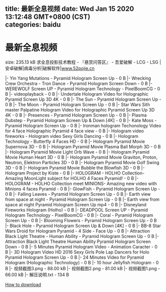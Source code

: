 
title: 最新全息视频
date: Wed Jan 15 2020 13:12:48 GMT+0800 (CST)    
categories: baidu
---

# 最新全息视频
size: 235.13 kB
 求全息投影技术教程 - 『悬赏问答区』 - 吾爱破解 - LCG - LSG |安卓破解|病毒分析|破解软件|www.52pojie.cn
 
|- Yin Yang Mutations - Pyramid Hologram Screen Up - 0 B
|- Wrecking Crew Orchestra - Tron Dance - Pyramid Hologram Screen Down - 0 B
|- WEREWOLF Screen UP - Pyramid Hologram Technology - PixelBoomCG - 0 B
|- videoplayback - 0 B
|- Undertale   Hologram Video for Holographic Pyramid   Screen Up 3D 4K - 0 B
|- The Sun - Pyramid Hologram Screen Up - 0 B
|- The Moon - Pyramid Hologram Screen Up - 0 B
|- Star Wars   Sith master   Palpatine   Hologram Video for Holographic Pyramid   Screen Up 3D 4K - 0 B
|- Presences - Pyramid Hologram Screen Up - 0 B
|- Plasma Dubstep - Pyramid Hologram Screen Up & Down [4K] - 0 B
|- Kate Moss - Pyramid Hologram Screen Up - 0 B
|- Ironman hologram Techonology Video for 4 face Holographic Pyramid  4 face view - 0 B
|- Hologram video fireworks - Hologram video Sexy Girls Dancing - 0 B
|- Hologram Technology - Butterfly 4 Faces HD - 0 B
|- Hologram Pyramid Movie Supernova 3D - 0 B
|- Hologram Pyramid Movie Plasma Ball Morph 3D - 0 B
|- Hologram Pyramid Movie Light Orb Wave - 0 B
|- Hologram Pyramid Movie Human Heart 3D - 0 B
|- Hologram Pyramid Movie Graviton, Proton, Neutron, Elektron Particles 3D - 0 B
|- Hologram Pyramid Movie Golf Swing 3D - 0 B
|- Hologram Pyramid Movie Bubble the Blowfish 3D - 0 B
|- Hologram Project by Kiste - 0 B
|- HOLOGRAM - HOLHO Collection- Amazing MoonLight subject for HOLHO 4 Faces Pyramid! - 0 B
|- HOLOGRAM - HOLHO Collection meet MINIONS- Amazing new video with Minions 4 faces Pyramid - 0 B
|- GlowFish - Pyramid Hologram Screen Up - 0 B
|- Falling Leaves - Pyramid Hologram Screen Up - 0 B
|- Earth view from space at night - Pyramid Hologram Screen Up - 0 B
|- Earth view from space at night   Pyramid Hologram Screen Up mp4 - 0 B
|- Disneyland Fireworks Hologram (Holho) - 0 B
|- DEADPOOL Screen UP - Pyramid Hologram Technology - PixelBoomCG - 0 B
|- Coral - Pyramid Hologram Screen Up - 0 B
|- Blooming Flowers - Pyramid Hologram Screen Up - 0 B
|- Black Hole - Pyramid Hologram Screen Up & Down [4K] - 0 B
|- BB-8 Star Wars Droid for Hologram Pyramid - 4 Side - Face Up - 0 B
|- Attraction Black Light Theatre - Human Ability - Pyramid Hologram Screen Up - 0 B
|- Attraction Black Light Theatre   Human Ability   Pyramid Hologram Screen Down - 0 B
|- 5 Minutes Pyramid Hologram Video - Animation Caracter - 0 B
|- 3D Hologram Video HD 2016 Sexy Girls Pole Lap Dancers for Holo Pyramid Hologram Screen Up - 0 B
|- 24 Minutes Video for Pyramid Hologram (Holographic Technology) - 0 B
|- 10 hour Jellyfish Hologram - 0 B
|- 视频截图3.png - 88.00 kB
|- 视频截图2.png - 81.00 kB
|- 视频截图1.png - 66.00 kB
|- 解压说明.txt - 134 B

[How to download](https://bpcam.bemobtrk.com/go/2ceec3aa-1ca2-46d6-b9ff-aaa5c184517c?jno=315)